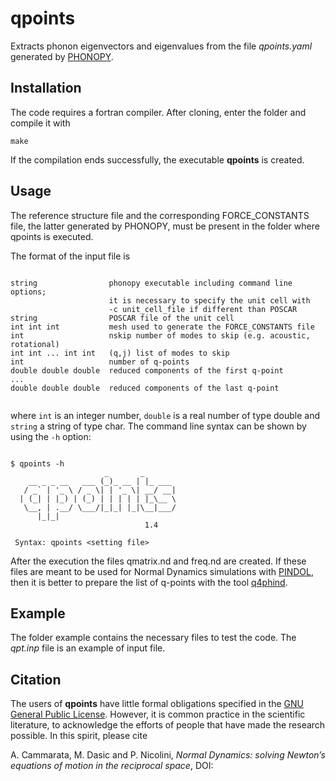 # qpoints

Extracts phonon eigenvectors and eigenvalues from the file *qpoints.yaml* generated by [PHONOPY]( https://phonopy.github.io/phonopy).

## Installation

The code requires a fortran compiler. After cloning, enter the folder and compile it with

`make`

If the compilation ends successfully, the executable **qpoints** is created.

## Usage

The reference structure file and the corresponding FORCE_CONSTANTS file, the latter generated by PHONOPY, must be present in the folder where qpoints is executed.

The format of the input file is


```

string                phonopy executable including command line options;
                      it is necessary to specify the unit cell with 
                      -c unit_cell_file if different than POSCAR
string                POSCAR file of the unit cell
int int int           mesh used to generate the FORCE_CONSTANTS file
int                   nskip number of modes to skip (e.g. acoustic, rotational)
int int ... int int   (q,j) list of modes to skip
int                   number of q-points
double double double  reduced components of the first q-point
...
double double double  reduced components of the last q-point


```

where `int` is an integer number, `double` is a real number of type double and `string` a string of type char. The command line syntax can be shown by using the `-h` option:

```

$ qpoints -h
                     _       _        
    __ _ _ __   ___ (_)_ __ | |_ ___  
   / _` | '_ \ / _ \| | '_ \| __/ __| 
  | (_| | |_) | (_) | | | | | |_\__ \ 
   \__, | .__/ \___/|_|_| |_|\__|___/ 
      |_|_|                           
                              1.4

 Syntax: qpoints <setting file>

```

After the execution the files qmatrix.nd and freq.nd are created. If these files are meant to be used for Normal Dynamics simulations with [PINDOL](https://github.com/acammarat/pindol/tree/main/pindol), then it is better to prepare the list of q-points with the tool [q4phind](https://github.com/acammarat/pindol/tree/main/q4phind).

## Example

The folder example contains the necessary files to test the code. The *qpt.inp* file is an example of input file. 

## Citation

The users of **qpoints** have little formal obligations specified in the [GNU General Public License](http://www.gnu.org/copyleft/gpl.txt).
However, it is common practice in the scientific literature, to acknowledge the efforts of people that have made the research possible.
In this spirit, please cite

A. Cammarata, M. Dasic and P. Nicolini, *Normal Dynamics: solving Newton’s equations of motion in the reciprocal space*, DOI:
<!--- [https://dx.doi.org/10.2139/ssrn.4550608](https://dx.doi.org/10.2139/ssrn.4550608) --->

